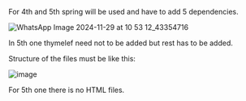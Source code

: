 For 4th and 5th spring will be used and have to add 5 dependencies.

![WhatsApp Image 2024-11-29 at 10 53 12_43354716](https://github.com/user-attachments/assets/565403ee-421c-40b5-afa0-ab65a421648f)

In 5th one thymelef need not to be added but rest has to be added.

Structure of the files must be like this:

![image](https://github.com/user-attachments/assets/e76e0bfb-71e4-4fe2-b23d-c36a822a8f31)

For 5th one there is no HTML files.


